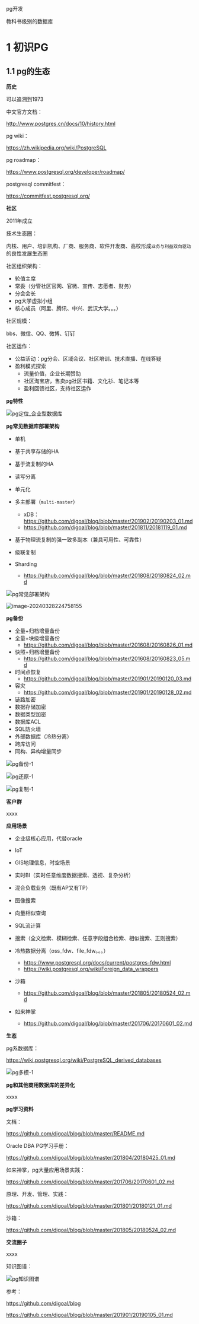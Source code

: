 pg开发

教科书级别的数据库

# 1 初识PG

## 1.1 pg的生态

**历史**

可以追溯到1973

中文官方文档：

http://www.postgres.cn/docs/10/history.html

pg wiki：

https://zh.wikipedia.org/wiki/PostgreSQL

pg roadmap：

https://www.postgresql.org/developer/roadmap/

postgresql commitfest：

https://commitfest.postgresql.org/



**社区**

2011年成立

技术生态圈：

内核、用户、培训机构、厂商、服务商、软件开发商、高校形成`业务与利益双向驱动`的良性发展生态圈

社区组织架构：

- 轮值主席
- 常委（分管社区官网、官微、宣传、志愿者、财务）
- 分会会长
- pg大学虚拟小组
- 核心成员（阿里、腾讯、中兴、武汉大学。。。）

社区规模：

bbs、微信、QQ、微博、钉钉

社区运作：

- 公益活动：pg分会、区域会议、社区培训、技术直播、在线答疑
- 盈利模式探索
  - 流量价值，企业长期赞助
  - 社区淘宝店，售卖pg社区书籍、文化衫、笔记本等
  - 盈利回馈社区，支持社区运作



**pg特性**

![pg定位_企业型数据库](./images/pg定位_企业型数据库.png)







**pg常见数据库部署架构**

- 单机

- 基于共享存储的HA

- 基于流复制的HA

- 读写分离

- 单元化

- 多主部署（`multi-master`）
  - xDB：https://github.com/digoal/blog/blob/master/201902/20190203_01.md
  - https://github.com/digoal/blog/blob/master/201811/20181119_01.md

- 基于物理流复制的强一致多副本（兼具可用性、可靠性）
- 级联复制
- Sharding
  - https://github.com/digoal/blog/blob/master/201808/20180824_02.md



![pg常见部署架构](./images/pg常见部署架构-1.png)



![image-20240328224758155](./images/pg常见部署架构-2.png)



**pg备份**

- 全量+归档增量备份
- 全量+块级增量备份
  - https://github.com/digoal/blog/blob/master/201608/20160826_01.md
- 快照+归档增量备份
  - https://github.com/digoal/blog/blob/master/201608/20160823_05.md
- 时间点恢复
  - https://github.com/digoal/blog/blob/master/201901/20190120_03.md
- 容灾
  - https://github.com/digoal/blog/blob/master/201901/20190128_02.md
- 链路加密
- 数据存储加密
- 数据类型加密
- 数据库ACL
- SQL防火墙
- 外部数据库（冷热分离）
- 跨库访问
- 同构、异构增量同步

![pg备份-1](./images/pg备份-1.png)



![pg还原-1](./images/pg还原-1.png)

![pg复制-1](./images/pg复制-1.png)





**客户群**

xxxx



**应用场景**

- 企业级核心应用，代替oracle

- IoT

- GIS地理信息，时空场景

- 实时BI（实时任意维度数据搜索、透视、复杂分析）

- 混合负载业务（既有AP又有TP）

- 图像搜索

- 向量相似查询

- SQL流计算

- 搜索（全文检索、模糊检索、任意字段组合检索、相似搜索、正则搜索）

- 冷热数据分离（oss_fdw、file_fdw。。。）
  - https://www.postgresql.org/docs/current/postgres-fdw.html
  - https://wiki.postgresql.org/wiki/Foreign_data_wrappers

- 沙箱
  - https://github.com/digoal/blog/blob/master/201805/20180524_02.md

- 如来神掌
  - https://github.com/digoal/blog/blob/master/201706/20170601_02.md



**生态**

pg系数据库：

https://wiki.postgresql.org/wiki/PostgreSQL_derived_databases



![pg多模-1](./images/pg多模-1.png)





**pg和其他商用数据库的差异化**

xxxx



**pg学习资料**

文档：

https://github.com/digoal/blog/blob/master/README.md

Oracle DBA PG学习手册：

https://github.com/digoal/blog/blob/master/201804/20180425_01.md

如来神掌，pg大量应用场景实践：

https://github.com/digoal/blog/blob/master/201706/20170601_02.md

原理、开发、管理、实践：

https://github.com/digoal/blog/blob/master/201801/20180121_01.md

沙箱：

https://github.com/digoal/blog/blob/master/201805/20180524_02.md















**交流圈子**

xxxx



知识图谱：

![pg知识图谱](./images/pg知识图谱.png)



参考：

https://github.com/digoal/blog

https://github.com/digoal/blog/blob/master/201901/20190105_01.md
